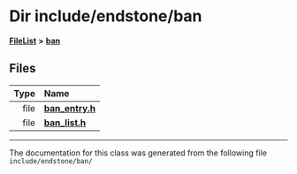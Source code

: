 

# Dir include/endstone/ban



[**FileList**](files.md) **>** [**ban**](dir_f1b1f2e9abb31749ef58cd98f22bcd78.md)












## Files

| Type | Name |
| ---: | :--- |
| file | [**ban\_entry.h**](ban__entry_8h.md) <br> |
| file | [**ban\_list.h**](ban__list_8h.md) <br> |



























































------------------------------
The documentation for this class was generated from the following file `include/endstone/ban/`

